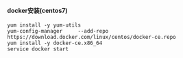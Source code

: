 #### docker安装(centos7)
``` 
yum install -y yum-utils
yum-config-manager     --add-repo     https://download.docker.com/linux/centos/docker-ce.repo
yum install -y docker-ce.x86_64
service docker start
``` 
